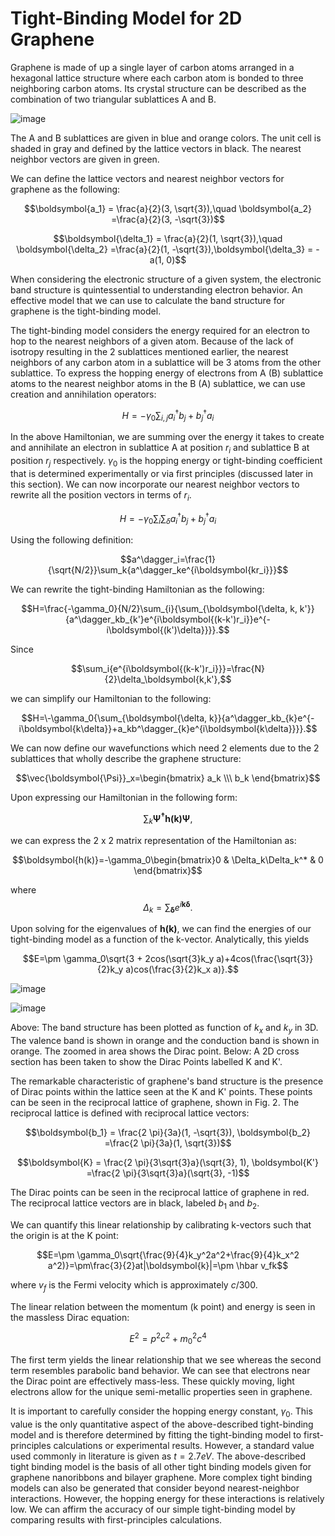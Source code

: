 # Tight-Binding Model for 2D Graphene

Graphene is made of up a single layer of carbon atoms arranged in a hexagonal lattice structure where each carbon atom is bonded to three neighboring carbon atoms. Its crystal structure can be described as the combination of two triangular sublattices A and B.

![image](https://github.com/user-attachments/assets/dcecdc75-ec94-4db7-a616-332241dbed6b)

The A and B sublattices are given in blue and orange colors. The unit cell is shaded in gray and defined by the lattice vectors in black. The nearest neighbor vectors are given in green.

We can define the lattice vectors and nearest neighbor vectors for graphene as the following:

$$\boldsymbol{a_1} = \frac{a}{2}(3, \sqrt{3}),\quad \boldsymbol{a_2} =\frac{a}{2}(3, -\sqrt{3})$$

$$\boldsymbol{\delta_1} = \frac{a}{2}(1, \sqrt{3}),\quad \boldsymbol{\delta_2} =\frac{a}{2}(1, -\sqrt{3}),\boldsymbol{\delta_3} = -a(1, 0)$$

When considering the electronic structure of a given system, the electronic band structure is quintessential to understanding electron behavior. An effective model that we can use to calculate the band structure for graphene is the tight-binding model. 

The tight-binding model considers the energy required for an electron to hop to the nearest neighbors of a given atom. Because of the lack of isotropy resulting in the 2 sublattices mentioned earlier, the nearest neighbors of any carbon atom in a sublattice will be 3 atoms from the other sublattice. To express the hopping energy of electrons from A (B) sublattice atoms to the nearest neighbor atoms in the B (A) sublattice, we can use creation and annihilation operators:

$$H=-\gamma_0\sum_{i,j}{a^\dagger_ib_j + b^\dagger_ja_i}$$

In the above Hamiltonian, we are summing over the energy it takes to create and annihilate an electron in sublattice A at position $r_i$ and sublattice B at position $r_j$ respectively. $\gamma_0$ is the hopping energy or tight-binding coefficient that is determined experimentally or via first principles (discussed later in this section). We can now incorporate our nearest neighbor vectors to rewrite all the position vectors in terms of $r_i$.

$$H=-\gamma_0\sum_{i}{\sum_{\delta}{{a^\dagger_ib_j + b^\dagger_ja_i}}}$$

Using the following definition:

$$a^\dagger_i=\frac{1}{\sqrt{N/2}}\sum_k{a^\dagger_ke^{i\boldsymbol{kr_i}}}$$

We can rewrite the tight-binding Hamiltonian as the following:

$$H=\frac{-\gamma_0}{N/2}\sum_{i}{\sum_{\boldsymbol{\delta, k, k'}}{a^\dagger_kb_{k'}e^{i\boldsymbol{(k-k')r_i}}e^{-i\boldsymbol{(k')\delta}}}}.$$

Since

$$\sum_i{e^{i\boldsymbol{(k-k')r_i}}}=\frac{N}{2}\delta_\boldsymbol{k,k'},$$

we can simplify our Hamiltonian to the following:

$$H=\-\gamma_0{\sum_{\boldsymbol{\delta, k}}{a^\dagger_kb_{k}e^{-i\boldsymbol{k\delta}}+a_kb^\dagger_{k}e^{i\boldsymbol{k\delta}}}}.$$

We can now define our wavefunctions which need 2 elements due to the 2 sublattices that wholly describe the graphene structure:

$$\vec{\boldsymbol{\Psi}}_x=\begin{bmatrix} a_k \\\ b_k  \end{bmatrix}$$

Upon expressing our Hamiltonian in the following form:

$$\sum_k{\boldsymbol{\Psi^\dagger h(k) \Psi}},$$

we can express the 2 x 2 matrix representation of the Hamiltonian as:

$$\boldsymbol{h(k)}=-\gamma_0\begin{bmatrix}0 & \Delta_k\Delta_k^* & 0 \end{bmatrix}$$

where 
$$\Delta_k = \sum_{\boldsymbol\delta}{e^{i\boldsymbol{k\delta}}}.$$

Upon solving for the eigenvalues of $\boldsymbol{h(k)}$, we can find the energies of our tight-binding model as a function of the k-vector. Analytically, this yields

$$E=\pm \gamma_0\sqrt{3 + 2cos(\sqrt{3}k_y a)+4cos(\frac{\sqrt{3}}{2}k_y a)cos(\frac{3}{2}k_x a)}.$$

![image](https://github.com/user-attachments/assets/a0c09bef-f274-4767-8122-60e0e5488317)

![image](https://github.com/user-attachments/assets/004ac148-c1af-4656-8ff7-7d30290a1e23)



Above: The band structure has been plotted as function of $k_x$ and $k_y$ in 3D. The valence band is shown in orange and the conduction band is shown in orange. The zoomed in area shows the Dirac point. Below: A 2D cross section has been taken to show the Dirac Points labelled K and K'.

The remarkable characteristic of graphene's band structure is the presence of Dirac points within the lattice seen at the K and K' points. These points can be seen in the reciprocal lattice of graphene, shown in Fig. 2. The reciprocal lattice is defined with reciprocal lattice vectors:

$$\boldsymbol{b_1} = \frac{2 \pi}{3a}(1, -\sqrt{3}), \boldsymbol{b_2} =\frac{2 \pi}{3a}(1, \sqrt{3})$$

$$\boldsymbol{K} = \frac{2 \pi}{3\sqrt{3}a}(\sqrt{3}, 1), \boldsymbol{K'} =\frac{2 \pi}{3\sqrt{3}a}(\sqrt{3}, -1)$$

The Dirac points can be seen in the reciprocal lattice of graphene in red. The reciprocal lattice vectors are in black, labeled $b_1$ and $b_2$.

We can quantify this linear relationship by calibrating k-vectors such that the origin is at the K point:

$$E=\pm \gamma_0\sqrt{\frac{9}{4}k_y^2a^2+\frac{9}{4}k_x^2 a^2)}=\pm\frac{3}{2}at|\boldsymbol{k}|=\pm \hbar v_fk$$

where $v_f$ is the Fermi velocity which is approximately $c/300$.

The linear relation between the momentum (k point) and energy is seen in the massless Dirac equation:

$$E^2=p^2c^2+m_0^2c^4$$

The first term yields the linear relationship that we see whereas the second term resembles parabolic band behavior. We can see that electrons near the Dirac point are effectively mass-less. These quickly moving, light electrons allow for the unique semi-metallic properties seen in graphene. 

It is important to carefully consider the hopping energy constant, $\gamma_0$. This value is the only quantitative aspect of the above-described tight-binding model and is therefore determined by fitting the tight-binding model to first-principles calculations or experimental results. However, a standard value used commonly in literature is given as $t=2.7eV$. The above-described tight binding model is the basis of all other tight binding models given for graphene nanoribbons and bilayer graphene. More complex tight binding models can also be generated that consider beyond nearest-neighbor interactions. However, the hopping energy for these interactions is relatively low. We can affirm the accuracy of our simple tight-binding model by comparing results with first-principles calculations.
